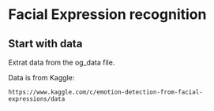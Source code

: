 # Facial Expression recognition

## Start with data

Extrat data from the og_data file.

Data is from Kaggle:
```
https://www.kaggle.com/c/emotion-detection-from-facial-expressions/data
```

